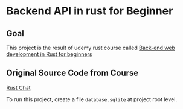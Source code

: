 # Backend API in rust for Beginner

## Goal

This project is the result of udemy rust course called [Back-end web development in Rust for beginners](https://www.udemy.com/course/web-dev-with-rust-rocket-diesel)

## Original Source Code from Course

[Rust Chat](https://gitlab.com/udemy-paris/rocket-app.git)

To run this project, create a file `database.sqlite` at project root level.
